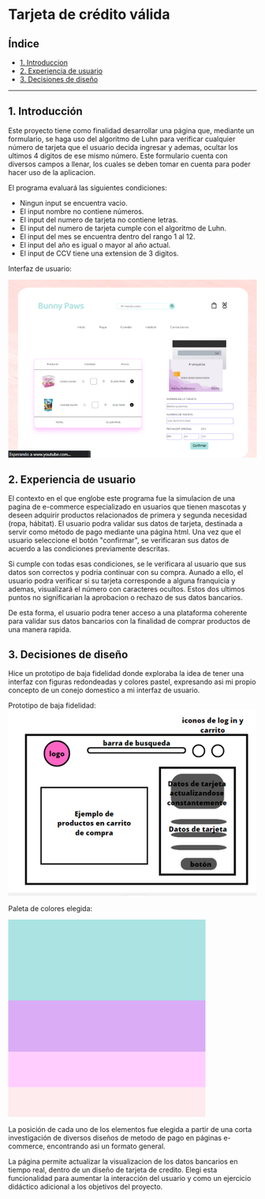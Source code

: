# Tarjeta de crédito válida

## Índice

* [1. Introduccion](#1-introducción)
* [2. Experiencia de usuario](#2-experiencia-de-usuario)
* [3. Decisiones de diseño](#3-decisiones-de-diseño)

***
## 1. Introducción

Este proyecto tiene como finalidad desarrollar una página que, mediante un formulario, se haga uso del algoritmo de Luhn para verificar cualquier número de tarjeta que el usuario decida ingresar y ademas, ocultar los ultimos 4 digitos de ese mismo número. Este formulario cuenta con diversos campos a llenar, los cuales se deben tomar en cuenta para poder hacer uso de la aplicacion. 

El programa evaluará las siguientes condiciones:

* Ningun input se encuentra vacio.
* El input nombre no contiene números.
* El input del numero de tarjeta no contiene letras.
* El input del numero de tarjeta cumple con el algoritmo de Luhn.
* El input del mes se encuentra dentro del rango 1 al 12.
* El input del año es igual o mayor al año actual.
* El input de CCV tiene una extension de 3 digitos.

Interfaz de usuario:

![prototipo](src/images/Captura.PNG)

## 2. Experiencia de usuario

El contexto en el que englobe este programa fue la simulacion de una pagina de e-commerce especializado en usuarios que tienen mascotas y deseen adquirir productos relacionados de primera y segunda necesidad (ropa, hábitat). El usuario podra validar sus datos de tarjeta, destinada a servir como método de pago mediante una página html. Una vez que el usuario seleccione el botón "confirmar", se verificaran sus datos de acuerdo a las condiciones previamente descritas.

Si cumple con todas esas condiciones, se le verificara al usuario que sus datos son correctos y podria continuar con su compra. Aunado a ello, el usuario podra verificar si su tarjeta corresponde
a alguna franquicia y ademas, visualizará el número con caracteres ocultos. Estos dos ultimos puntos no significarian la aprobacion o rechazo de sus datos bancarios.

De esta forma, el usuario podra tener acceso a una plataforma coherente para validar sus datos bancarios con la finalidad de comprar productos de una manera rapida.


## 3. Decisiones de diseño

Hice un prototipo de baja fidelidad donde exploraba la idea de tener una interfaz con figuras redondeadas y colores pastel, expresando asi mi propio concepto de un conejo domestico a mi interfaz de usuario. 

Prototipo de baja fidelidad:
![prototipo](src/images/baja-fidelidad.PNG)

Paleta de colores elegida:

![paleta de colores](src/images/paleta-colores.png)

La posición de cada uno de los elementos fue elegida a partir de una corta investigación de diversos diseños de metodo de pago en páginas e-commerce, encontrando asi un formato general. 

La página permite actualizar la visualizacion de los datos bancarios en tiempo real, dentro de un diseño de tarjeta de credito. Elegi esta funcionalidad para aumentar la interacción del usuario y como un ejercicio didáctico adicional a los objetivos del proyecto.



